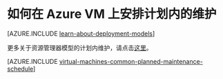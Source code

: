 <properties
	pageTitle="如何为 Azure VM 安排计划内的维护 | Azure"
	description="了解如何在 Azure VM 上安排计划内的维护。"
	services="virtual-machines-linux"
	documentationCenter=""
	authors="igalf"
	manager="timlt"
	editor=""
	tags="azure-service-management,azure-resource-manager"/>

<tags
	ms.service="virtual-machines-linux"
	ms.workload="infrastructure-services"
	ms.tgt_pltfrm="vm-linux"
	ms.devlang="na"
	ms.topic="article"
	ms.date="03/23/2017"
	wacn.date="05/31/2017"
	ms.author="igalf"/>


# 如何在 Azure VM 上安排计划内的维护

[AZURE.INCLUDE [learn-about-deployment-models](../../includes/learn-about-deployment-models-classic-include.md)]

更多关于资源管理器模型的计划内维护，请点击[这里](/documentation/articles/virtual-machines-linux-planned-maintenance/)。

[AZURE.INCLUDE [virtual-machines-common-planned-maintenance-schedule](../../includes/virtual-machines-common-planned-maintenance-schedule.md)]

<!---HONumber=Mooncake_Quality_Review_1215_2016-->